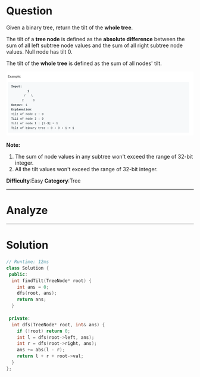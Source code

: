 
# Question

Given a binary tree, return the tilt of the  **whole tree**.

The tilt of a  **tree node**  is defined as the  **absolute difference**  between the sum of all left subtree node values and the sum of all right subtree node values. Null node has tilt 0.

The tilt of the  **whole tree**  is defined as the sum of all nodes' tilt.

![](/images/in-post/2019-01-13-Leetcode-563-Binary-Tree-Tilt/2019-01-13-19-38-07.png)

**Note:**

1.  The sum of node values in any subtree won't exceed the range of 32-bit integer.
2.  All the tilt values won't exceed the range of 32-bit integer.

**Difficulty**:Easy
**Category**:Tree


------------

# Analyze

------------

# Solution

```cpp
// Runtime: 12ms
class Solution {
 public:
  int findTilt(TreeNode* root) {
    int ans = 0;
    dfs(root, ans);
    return ans;
  }

 private:
  int dfs(TreeNode* root, int& ans) {
    if (!root) return 0;
    int l = dfs(root->left, ans);
    int r = dfs(root->right, ans);
    ans += abs(l - r);
    return l + r + root->val;
  }
};
```


